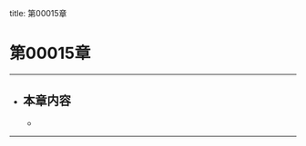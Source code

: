 title: 第00015章
# 第00015章
-------------------------------------------------
- 本章内容
    - 
    - 
-------------------------------------------------

